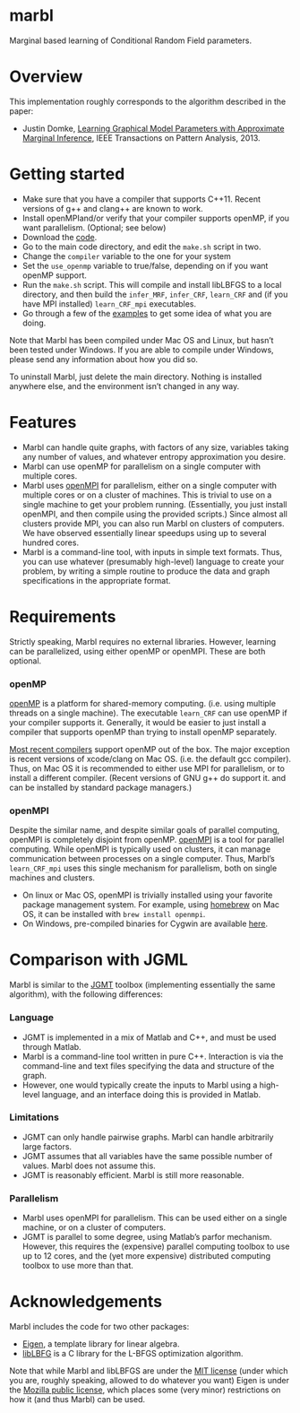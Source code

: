 marbl
=====

Marginal based learning of Conditional Random Field parameters.

# Overview

This implementation roughly corresponds to the algorithm described in the paper:
 * Justin Domke, [Learning Graphical Model Parameters with Approximate Marginal Inference](http://users.cecs.anu.edu.au/~jdomke/papers/2013pami.pdf), IEEE Transactions on Pattern Analysis, 2013.

# Getting started

* Make sure that you have a compiler that supports C++11.  Recent versions of g++ and clang++ are known to work.
* Install openMPIand/or verify that your compiler supports openMP, if you want parallelism.  (Optional; see below)
* Download the [code](https://github.com/justindomke/marbl/archive/master.zip).
* Go to the main code directory, and edit the `make.sh` script in two.
 * Change the `compiler` variable to the one for your system
 * Set the `use_openmp` variable to true/false, depending on if you want openMP support.
* Run the `make.sh` script.  This will compile and install libLBFGS to a local directory, and then build the `infer_MRF`, `infer_CRF`, `learn_CRF` and (if you have MPI installed) `learn_CRF_mpi` executables.
* Go through a few of the [examples](examples) to get some idea of what you are doing.

Note that Marbl has been compiled under Mac OS and Linux, but hasn’t been tested under Windows.  If you are able to compile under Windows, please send any information about how you did so.

To uninstall Marbl, just delete the main directory.  Nothing is installed anywhere else, and the environment isn’t changed in any way.

# Features

* Marbl can handle quite graphs, with factors of any size, variables taking any number of values, and whatever entropy approximation you desire.
* Marbl can use openMP for parallelism on a single computer with multiple cores.
* Marbl uses [openMPI](http://www.open-mpi.org/) for parallelism, either on a single computer with multiple cores or on a cluster of machines.  This is trivial to use on a single machine to get your problem running.  (Essentially, you just install openMPI, and then compile using the provided scripts.)  Since almost all clusters provide MPI, you can also run Marbl on clusters of computers.  We have observed essentially linear speedups using up to several hundred cores.
* Marbl is a command-line tool, with inputs in simple text formats.  Thus, you can use whatever (presumably high-level) language to create your problem, by writing a simple routine to produce the data and graph specifications in the appropriate format.

# Requirements

Strictly speaking, Marbl requires no external libraries.  However, learning can be parallelized, using either openMP or openMPI.  These are both optional.

### openMP

[openMP](http://openmp.org/wp/) is a platform for shared-memory computing.  (i.e. using multiple threads on a single machine).  The executable `learn_CRF` can use openMP if your compiler supports it.  Generally, it would be easier to just install a compiler that supports openMP than trying to install openMP separately.

[Most recent compilers](http://openmp.org/wp/openmp-compilers/) support openMP out of the box.  The major exception is recent versions of xcode/clang on Mac OS.  (i.e. the default gcc compiler).  Thus, on Mac OS it is recommended to either use MPI for parallelism, or to install a different compiler.  (Recent versions of GNU g++ do support it. and can be installed by standard package managers.)

### openMPI

Despite the similar name, and despite similar goals of parallel computing, openMPI is completely disjoint from openMP.  [openMPI](http://www.open-mpi.org/) is a tool for parallel computing. While openMPI is typically used on clusters, it can manage communication between processes on a single computer.  Thus, Marbl’s `learn_CRF_mpi` uses this single mechanism for parallelism, both on single machines and clusters.
  * On linux or Mac OS, openMPI is trivially installed using your favorite package management system.  For example, using [homebrew](http://brew.sh/) on Mac OS, it can be installed with `brew install openmpi`.
  * On Windows, pre-compiled binaries for Cygwin are available [here](http://www.open-mpi.org/software/ompi/v1.8/). 


# Comparison with JGML

Marbl is similar to the [JGMT](http://users.cecs.anu.edu.au/~jdomke/JGMT/) toolbox (implementing essentially the same algorithm), with the following differences:

### Language
* JGMT is implemented in a mix of Matlab and C++, and must be used through Matlab.
* Marbl is a command-line tool written in pure C++.  Interaction is via the command-line and text files specifying the data and structure of the graph.
* However, one would typically create the inputs to Marbl using a high-level language, and an interface doing this is provided in Matlab.

### Limitations
* JGMT can only handle pairwise graphs.  Marbl can handle arbitrarily large factors.
* JGMT assumes that all variables have the same possible number of values.  Marbl does not assume this.
* JGMT is reasonably efficient.  Marbl is still more reasonable.

### Parallelism
* Marbl uses openMPI for parallelism.  This can be used either on a single machine, or on a cluster of computers.
* JGMT is parallel to some degree, using Matlab’s parfor mechanism.  However, this requires the (expensive) parallel computing toolbox to use up to 12 cores, and the (yet more expensive) distributed computing toolbox to use more than that.

# Acknowledgements

Marbl includes the code for two other packages:

* [Eigen](http://eigen.tuxfamily.org/index.php?title=Main_Page), a template library for linear algebra.
* [libLBFG](http://www.chokkan.org/software/liblbfgs/) is a C library for the L-BFGS optimization algorithm.

Note that while Marbl and libLBFGS are under the [MIT license](http://opensource.org/licenses/MIT) (under which you are, roughly speaking, allowed to do whatever you want) Eigen is under the [Mozilla public license](http://www.mozilla.org/MPL/2.0), which places some (very minor) restrictions on how it (and thus Marbl) can be used.